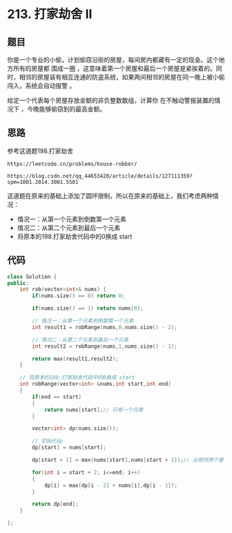# 213. 打家劫舍 II


## 题目

你是一个专业的小偷，计划偷窃沿街的房屋，每间房内都藏有一定的现金。这个地方所有的房屋都 围成一圈 ，这意味着第一个房屋和最后一个房屋是紧挨着的。同时，相邻的房屋装有相互连通的防盗系统，如果两间相邻的房屋在同一晚上被小偷闯入，系统会自动报警 。

给定一个代表每个房屋存放金额的非负整数数组，计算你 在不触动警报装置的情况下 ，今晚能够偷窃到的最高金额。


## 思路

参考这道题198.打家劫舍
```
https://leetcode.cn/problems/house-robber/
```

```
https://blog.csdn.net/qq_44653420/article/details/127111359?spm=1001.2014.3001.5501
```

这道题在原来的基础上添加了圆环限制，所以在原来的基础上，我们考虑两种情况：

* 情况一：从第一个元素到倒数第一个元素
* 情况二：从第二个元素到最后一个元素
* 将原本的198.打家劫舍代码中的0换成 start

## 代码

```cpp
class Solution {
public:
    int rob(vector<int>& nums) {
        if(nums.size() == 0) return 0;

        if(nums.size() == 1) return nums[0];

        // 情况一：从第一个元素到倒数第一个元素
        int result1 = robRange(nums,0,nums.size() - 2);

        // 情况二：从第二个元素到最后一个元素
        int result2 = robRange(nums,1,nums.size() - 1);

        return max(result1,result2);
    }

    // 将原本的198.打家劫舍代码中的0换成 start
    int robRange(vector<int> &nums,int start,int end)
    {
        if(end == start) 
        {
            return nums[start];// 只有一个元素
        }

        vector<int> dp(nums.size());

        // 初始化dp
        dp[start] = nums[start];

        dp[start + 1] = max(nums[start],nums[start + 1]);// 从相邻两个屋子选取3最大的

        for(int i = start + 2; i<=end; i++)
        {
            dp[i] = max(dp[i - 2] + nums[i],dp[i - 1]);
        }

        return dp[end];
    }

};

```
